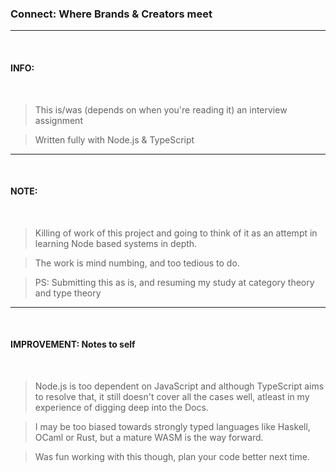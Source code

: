 ### Connect: Where Brands & Creators meet

---
<br />

#### INFO:

<br />

> This is/was (depends on when you're reading it) an interview assignment

> Written fully with Node.js & TypeScript

---

<br />

#### NOTE:

<br />

> Killing of work of this project and going to think of it as an attempt in learning Node based systems in depth.

> The work is mind numbing, and too tedious to do.

> PS: Submitting this as is, and resuming my study at category theory and type theory

---
<br />

#### IMPROVEMENT: Notes to self

<br />

> Node.js is too dependent on JavaScript and although TypeScript aims to resolve that, it still doesn't cover all the cases well, atleast in my experience of digging deep into the Docs.

> I may be too biased towards strongly typed languages like Haskell, OCaml or Rust, but a mature WASM is the way forward.

> Was fun working with this though, plan your code better next time.